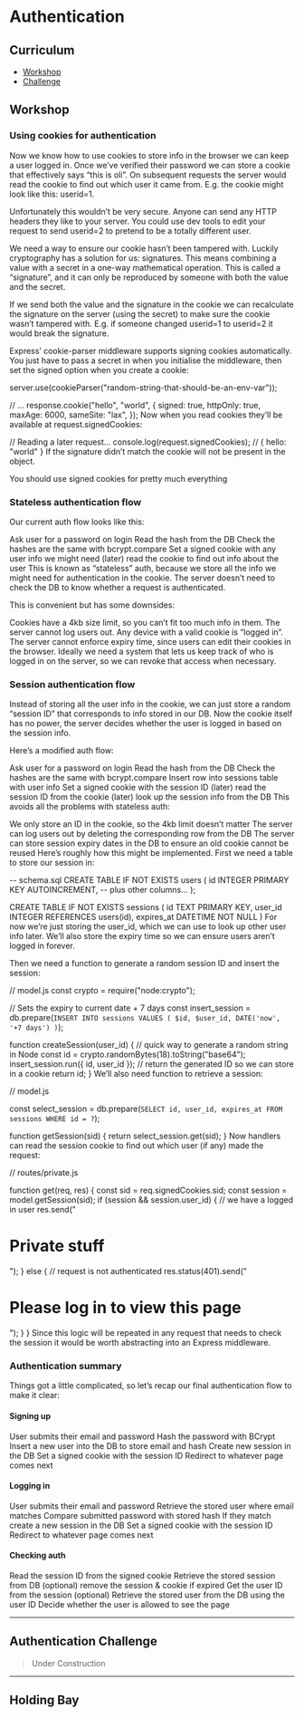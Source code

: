 # Authentication

## Curriculum

- [Workshop](https://learn.foundersandcoders.com/learn/auth/)
- [Challenge](https://github.com/foundersandcoders/auth-challenge)

## Workshop

### Using cookies for authentication

Now we know how to use cookies to store info in the browser we can keep a user logged in. Once we’ve verified their password we can store a cookie that effectively says “this is oli”. On subsequent requests the server would read the cookie to find out which user it came from. E.g. the cookie might look like this: userid=1.

Unfortunately this wouldn’t be very secure. Anyone can send any HTTP headers they like to your server. You could use dev tools to edit your request to send userid=2 to pretend to be a totally different user.

We need a way to ensure our cookie hasn’t been tampered with. Luckily cryptography has a solution for us: signatures. This means combining a value with a secret in a one-way mathematical operation. This is called a “signature”, and it can only be reproduced by someone with both the value and the secret.

If we send both the value and the signature in the cookie we can recalculate the signature on the server (using the secret) to make sure the cookie wasn’t tampered with. E.g. if someone changed userid=1 to userid=2 it would break the signature.

Express’ cookie-parser middleware supports signing cookies automatically. You just have to pass a secret in when you initialise the middleware, then set the signed option when you create a cookie:

server.use(cookieParser("random-string-that-should-be-an-env-var"));

// ...
response.cookie("hello", "world", {
  signed: true,
  httpOnly: true,
  maxAge: 6000,
  sameSite: "lax",
});
Now when you read cookies they’ll be available at request.signedCookies:

// Reading a later request...
console.log(request.signedCookies);
// { hello: "world" }
If the signature didn’t match the cookie will not be present in the object.

You should use signed cookies for pretty much everything

### Stateless authentication flow 

Our current auth flow looks like this:

Ask user for a password on login
Read the hash from the DB
Check the hashes are the same with bcrypt.compare
Set a signed cookie with any user info we might need
(later) read the cookie to find out info about the user
This is known as “stateless” auth, because we store all the info we might need for authentication in the cookie. The server doesn’t need to check the DB to know whether a request is authenticated.

This is convenient but has some downsides:

Cookies have a 4kb size limit, so you can’t fit too much info in them.
The server cannot log users out. Any device with a valid cookie is “logged in”.
The server cannot enforce expiry time, since users can edit their cookies in the browser.
Ideally we need a system that lets us keep track of who is logged in on the server, so we can revoke that access when necessary.

### Session authentication flow 

Instead of storing all the user info in the cookie, we can just store a random “session ID” that corresponds to info stored in our DB. Now the cookie itself has no power, the server decides whether the user is logged in based on the session info.

Here’s a modified auth flow:

Ask user for a password on login
Read the hash from the DB
Check the hashes are the same with bcrypt.compare
Insert row into sessions table with user info
Set a signed cookie with the session ID
(later) read the session ID from the cookie
(later) look up the session info from the DB
This avoids all the problems with stateless auth:

We only store an ID in the cookie, so the 4kb limit doesn’t matter
The server can log users out by deleting the corresponding row from the DB
The server can store session expiry dates in the DB to ensure an old cookie cannot be reused
Here’s roughly how this might be implemented. First we need a table to store our session in:

-- schema.sql
CREATE TABLE IF NOT EXISTS users (
  id INTEGER PRIMARY KEY AUTOINCREMENT,
  -- plus other columns...
);

CREATE TABLE IF NOT EXISTS sessions (
  id TEXT PRIMARY KEY,
  user_id INTEGER REFERENCES users(id),
  expires_at DATETIME NOT NULL
)
For now we’re just storing the user_id, which we can use to look up other user info later. We’ll also store the expiry time so we can ensure users aren’t logged in forever.

Then we need a function to generate a random session ID and insert the session:

// model.js
const crypto = require("node:crypto");

// Sets the expiry to current date + 7 days
const insert_session = db.prepare(`INSERT INTO sessions VALUES (
  $id,
  $user_id,
  DATE('now', '+7 days')
)`);

function createSession(user_id) {
  // quick way to generate a random string in Node
  const id = crypto.randomBytes(18).toString("base64");
  insert_session.run({ id, user_id });
  // return the generated ID so we can store in a cookie
  return id;
}
We’ll also need function to retrieve a session:

// model.js

const select_session = db.prepare(`
  SELECT id, user_id, expires_at
  FROM sessions WHERE id = ?
`);

function getSession(sid) {
  return select_session.get(sid);
}
Now handlers can read the session cookie to find out which user (if any) made the request:

// routes/private.js

function get(req, res) {
  const sid = req.signedCookies.sid;
  const session = model.getSession(sid);
  if (session && session.user_id) {
    // we have a logged in user
    res.send("<h1>Private stuff</h1>");
  } else {
    // request is not authenticated
    res.status(401).send("<h1>Please log in to view this page</h1>");
  }
}
Since this logic will be repeated in any request that needs to check the session it would be worth abstracting into an Express middleware.

### Authentication summary

Things got a little complicated, so let’s recap our final authentication flow to make it clear:

#### Signing up

User submits their email and password
Hash the password with BCrypt
Insert a new user into the DB to store email and hash
Create new session in the DB
Set a signed cookie with the session ID
Redirect to whatever page comes next

#### Logging in

User submits their email and password
Retrieve the stored user where email matches
Compare submitted password with stored hash
If they match create a new session in the DB
Set a signed cookie with the session ID
Redirect to whatever page comes next

#### Checking auth

Read the session ID from the signed cookie
Retrieve the stored session from DB
(optional) remove the session & cookie if expired
Get the user ID from the session
(optional) Retrieve the stored user from the DB using the user ID
Decide whether the user is allowed to see the page

---

## Authentication Challenge

> Under Construction

---

## Holding Bay
